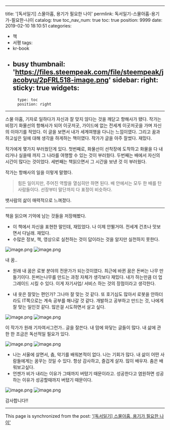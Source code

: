 
---
title: '[독서일기] 스물아홉, 용기가 필요한 나이'
permlink: 독서일기-스물아홉-용기가-필요한-나이
catalog: true
toc_nav_num: true
toc: true
position: 9999
date: 2019-02-10 18:10:51
categories:
- 책
- 서평
tags:
- kr-book
- busy
thumbnail: 'https://files.steempeak.com/file/steempeak/jacobyu/2pFRL518-image.png'
sidebar:
    right:
        sticky: true
widgets:
    -
        type: toc
        position: right
---


스물 아홉, 기자로 일하다가 자신과 잘 맞지 않다는 것을 깨닫고 항해사가 됐다. 작가는 비정기 화물선의 항해사가 되어 이곳저곳, 가이드에 없는 전세계 이곳저곳을 가며 자신의 이야기를 적었다. 이 글을 보면서 내가 세계여행을 다니는 느낌이였다. 그리고 꿈과 하고싶은 일에 대해 생각을 하게하는 책이였다. 작가가 글을 아주 잘썼다. 재밌다.


작가에게 몇가지 부러웠던게 있다. 첫번째로, 화물선이 선착장에 도착하고 화물을 다 내리거나 실을때 까지 그 나라를 여행할 수 있는 것이 부러웠다. 두번째는 배에서 자신의 시간이 많다는 것이었다. 세번째는 책읽으면서 그 시간을 보낸 것 이 부러웠다.

작가는 항해사의 일을 이렇게 말했다. 
> 힘든 일이지만, 주어진 역할을 열심히만 하면 된다. 
배 안에서는 모두 한 배를 탄 사람들이다. 
선장부터 말단까지 다 표정이 비슷하다.

뱃사람의 삶이 매력적으로 느껴졌다.

* * *

책을 읽으며 기억에 남는 것들을 저장해봤다.


* 이 책에서 자신을 표현한 말인데, 재밌었다. 나 이제 안뛸거야. 전세계 건초나 맛보면서 다닐래. 재밌다.
* 수많은 정보, 책, 영상으로 실천하는 것이 답이라는 것을 알지만 실천하지 못한다.


![image.png](https://files.steempeak.com/file/steempeak/jacobyu/2pFRL518-image.png) ![image.png](https://files.steempeak.com/file/steempeak/jacobyu/NddtyEpD-image.png)


내 꿈..

* 원래 내 꿈은 로봇 분야의 전문가가 되는것이였다. 최근에 바뀐 꿈은 돈버는 나무 만들기이다. 돈버는나무를 만드는 과정 자체가 생각보다 재밌다. 내가 하는만큼 더 업그레이드 시킬 수 있다. 이게 자기사업/ 서비스 하는 것의 장점이라고 생각한다.

* 내 옷은 잘맞는 편인가? 그나마 잘 맞는 것 같다. 또 호기심도 많아서 로봇을 안하더라도 IT쪽으로는 계속 공부를 해나갈 것 같다. 개발하고 공부하고 만드는 것, 나에게 잘 맞는 일인것 같다. 많은걸 시도하면서 살고 싶다.



![image.png](https://files.steempeak.com/file/steempeak/jacobyu/myflzbbY-image.png) ![image.png](https://files.steempeak.com/file/steempeak/jacobyu/Ps6RwPja-image.png)

이 작가가 원래 기자여서그런가.. 
글을 잘쓴다. 
내 맘에 와닿는 글들이 많다. 
내 삶에 관한 한 조금은 독선적일 필요가 있다.

![image.png](https://files.steempeak.com/file/steempeak/jacobyu/i5EkmW7y-image.png) ![image.png](https://files.steempeak.com/file/steempeak/jacobyu/pgii7jH0-image.png)

* 나는 서울에 살면서, 춤, 악기를 배워본적이 없다. 나는 기회가 많다. 내 삶이 어떤 사람들에게는 꿈꾸는 것일 수 있다. 항상 감사하고, 즐겁게 살자. 많이 배우자. 춤은 배워보고싶다.
* 언젠가 비가 내리는 이유가 그때까지 버텼기 때문이라고. 성공한다고 염원하면 성공하는 이유가 성공할때까지 버텼기 때문이다.

![image.png](https://files.steempeak.com/file/steempeak/jacobyu/S4N9HRC3-image.png) ![image.png](https://files.steempeak.com/file/steempeak/jacobyu/woLxOUn1-image.png)


감사합니다!!

- - -

This page is synchronized from the post: ['[독서일기] 스물아홉, 용기가 필요한 나이'](https://steempeak.com/@jacobyu/1822-29-i-need-courage)
